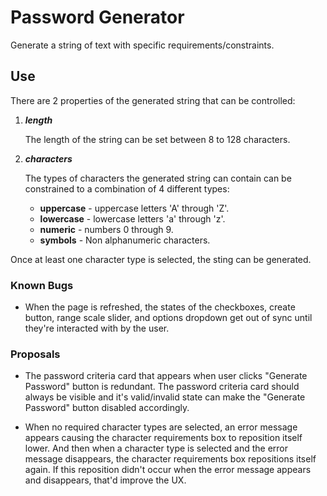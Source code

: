 # Password Generator

Generate a string of text with specific requirements/constraints.

## Use

There are 2 properties of the generated string that can be controlled:

1. ***length***

    The length of the string can be set between 8 to 128 characters.

1. ***characters***

    The types of characters the generated string can contain can be constrained to a combination of 4 different types:

    - **uppercase** - uppercase letters 'A' through 'Z'.
    - **lowercase** - lowercase letters 'a' through 'z'.
    - **numeric** - numbers 0 through 9.
    - **symbols** - Non alphanumeric characters.

Once at least one character type is selected, the sting can be generated.

### Known Bugs

- When the page is refreshed, the states of the checkboxes, create button, range scale slider, and options dropdown get
  out of sync until they're interacted with by the user.

### Proposals

- The password criteria card that appears when user clicks "Generate Password" button is redundant. The password
  criteria card should always be visible and it's valid/invalid state can make the "Generate Password" button
  disabled accordingly.

- When no required character types are selected, an error message appears causing the character requirements box to
  reposition itself lower. And then when a character type is selected and the error message disappears, the character
  requirements box repositions itself again. If this reposition didn't occur when the error message appears and
  disappears, that'd improve the UX.
